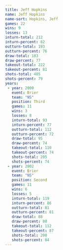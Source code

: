 ```yaml
---
title: Jeff Hopkins
name: Jeff Hopkins
name-sort: Hopkins, Jeff
games: 22
wins: 9
losses: 13
inturn-total: 212
inturn-percent: 82
outturn-total: 193
outturn-percent: 76
draw-total: 183
draw-percent: 77
takeout-total: 222
takeout-percent: 81
shots-total: 405
shots-percent: 79
years:
 - year: 2000
   event: Brier
   team: "NS"
   position: Third
   games: 11
   wins: 3
   losses: 8
   inturn-total: 93
   inturn-percent: 77
   outturn-total: 112
   outturn-percent: 72
   draw-total: 95
   draw-percent: 74
   takeout-total: 110
   takeout-percent: 74
   shots-total: 205
   shots-percent: 74
 - year: 2002
   event: Brier
   team: "NS"
   position: Second
   games: 11
   wins: 6
   losses: 5
   inturn-total: 119
   inturn-percent: 86
   outturn-total: 81
   outturn-percent: 81
   draw-total: 88
   draw-percent: 80
   takeout-total: 112
   takeout-percent: 87
   shots-total: 200
   shots-percent: 84
---
```


